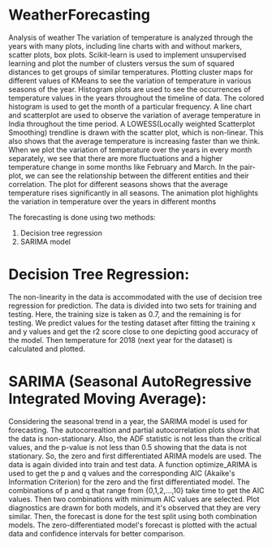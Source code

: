 # WeatherForecasting
Analysis of weather
The variation of temperature is analyzed through the years with many plots, including
line charts with and without markers, scatter plots, box plots.
Scikit-learn is used to implement unsupervised learning and plot the number of clusters
versus the sum of squared distances to get groups of similar temperatures. Plotting
cluster maps for different values of KMeans to see the variation of temperature in
various seasons of the year.
Histogram plots are used to see the occurrences of temperature values in the years
throughout the timeline of data. The colored histogram is used to get the month of a
particular frequency.
A line chart and scatterplot are used to observe the variation of average temperature in
India throughout the time period. A LOWESS(Locally weighted Scatterplot Smoothing)
trendline is drawn with the scatter plot, which is non-linear. This also shows that the
average temperature is increasing faster than we think.
When we plot the variation of temperature over the years in every month separately, we
see that there are more fluctuations and a higher temperature change in some months
like February and March.
In the pair-plot, we can see the relationship between the different entities and their
correlation.
The plot for different seasons shows that the average temperature rises significantly in
all seasons. The animation plot highlights the variation in temperature over the years in
different months

The forecasting is done using two methods:
1. Decision tree regression
2. SARIMA model
# Decision Tree Regression:
The non-linearity in the data is accommodated with the use of decision tree regression
for prediction. The data is divided into two sets for training and testing. Here, the
training size is taken as 0.7, and the remaining is for testing. We predict values for the
testing dataset after fitting the training x and y values and get the r2 score close to one
depicting good accuracy of the model. Then temperature for 2018 (next year for the
dataset) is calculated and plotted.
# SARIMA (Seasonal AutoRegressive Integrated Moving Average):
Considering the seasonal trend in a year, the SARIMA model is used for forecasting. The
autocorrealtion and partial autocorrelation plots show that the data is non-stationary.
Also, the ADF statistic is not less than the critical values, and the p-value is not less than
0.5 showing that the data is not stationary. So, the zero and first differentiated ARIMA
models are used. The data is again divided into train and test data. A function
optimize_ARIMA is used to get the p and q values and the corresponding AIC (Akaike's
Information Criterion) for the zero and the first differentiated model. The combinations
of p and q that range from {0,1,2,...,10} take time to get the AIC values. Then two
combinations with minimum AIC values are selected. Plot diagnostics are drawn for both
models, and it's observed that they are very similar. Then, the forecast is done for the test
split using both combination models. The zero-differentiated model's forecast is plotted
with the actual data and confidence intervals for better comparison.
